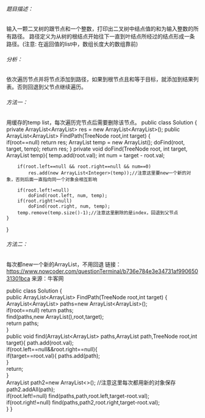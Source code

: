 ###### 题目描述：
输入一颗二叉树的跟节点和一个整数，打印出二叉树中结点值的和为输入整数的所有路径。
路径定义为从树的根结点开始往下一直到叶结点所经过的结点形成一条路径。(注意: 在返回值的list中，数组长度大的数组靠前)

###### 分析：
依次遍历节点并将节点添加到路径，如果到根节点且和等于目标，就添加到结果列表。否则回退到父节点继续遍历。

###### 方法一：
用缓存的temp list，每次遍历完节点后需要删除该节点。
    public class Solution {
    private ArrayList<ArrayList<Integer>> res = new ArrayList<ArrayList<Integer>>();
    public ArrayList<ArrayList<Integer>> FindPath(TreeNode root,int target) {  
        if(root==null)
            return res;
        ArrayList<Integer> temp = new ArrayList<Integer>();
        doFind(root, target, temp);
        return res;
    }
    private void doFind(TreeNode root, int target, ArrayList<Integer> temp){
        temp.add(root.val);
        int num = target - root.val;
       
        if(root.left==null && root.right==null && num==0)
            res.add(new ArrayList<Integer>(temp));//注意这里要new一个新的对象，否则后面一直指向同一个对象会相互影响
            
        if(root.left!=null)
            doFind(root.left, num, temp);
        if(root.right!=null)
            doFind(root.right, num, temp);        
        temp.remove(temp.size()-1);//注意这里删除的是index，回退到父节点
    }
}

###### 方法二：
每次都new一个新的ArrayList，不用回退
    链接：https://www.nowcoder.com/questionTerminal/b736e784e3e34731af99065031301bca
来源：牛客网

public class Solution {    
  public ArrayList<ArrayList<Integer>> FindPath(TreeNode root,int target) {        
      ArrayList<ArrayList<Integer>> paths=new ArrayList<ArrayList<Integer>>();        
      if(root==null)
        return paths;        
      find(paths,new ArrayList<Integer>(),root,target);        
      return paths;    
    }    
    public void find(ArrayList<ArrayList<Integer>> paths,ArrayList<Integer> path,TreeNode root,int target){
      path.add(root.val);        
      if(root.left==null&&root.right==null){            
        if(target==root.val){
          paths.add(path);            
          }            
          return;        
         }        
         ArrayList<Integer> path2=new ArrayList<>();    //注意这里每次都用新的对象保存    
         path2.addAll(path);        
         if(root.left!=null)
          find(paths,path,root.left,target-root.val);        
         if(root.right!=null)
          find(paths,path2,root.right,target-root.val);    
        }
     }

